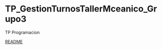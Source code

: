 # TP_GestionTurnosTallerMceanico_Grupo3
TP Programacion

[README](https://docs.google.com/document/d/1irZYD7EFx--T57MX7-_lL7YeuHwxDn7ZdHWj6gYMfzE/edit?tab=t.0)
